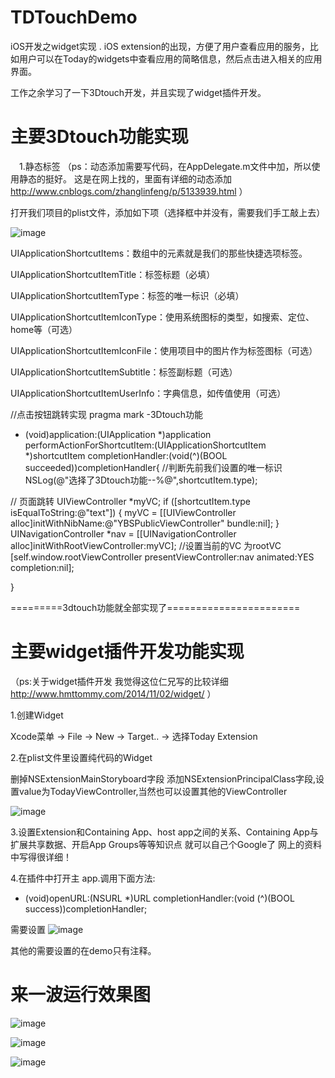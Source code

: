 # TDTouchDemo
iOS开发之widget实现 .  iOS extension的出现，方便了用户查看应用的服务，比如用户可以在Today的widgets中查看应用的简略信息，然后点击进入相关的应用界面。

工作之余学习了一下3Dtouch开发，并且实现了widget插件开发。

# 主要3Dtouch功能实现
　1.静态标签 （ps：动态添加需要写代码，在AppDelegate.m文件中加，所以使用静态的挺好。 
             这是在网上找的，里面有详细的动态添加 http://www.cnblogs.com/zhanglinfeng/p/5133939.html ）
 
 打开我们项目的plist文件，添加如下项（选择框中并没有，需要我们手工敲上去）
  
![image](https://github.com/niugaohang/TDTouchDemo/blob/master/TDTouchDemo/shezhianniu.png)

UIApplicationShortcutItems：数组中的元素就是我们的那些快捷选项标签。

UIApplicationShortcutItemTitle：标签标题（必填）

UIApplicationShortcutItemType：标签的唯一标识（必填）

UIApplicationShortcutItemIconType：使用系统图标的类型，如搜索、定位、home等（可选）

UIApplicationShortcutItemIconFile：使用项目中的图片作为标签图标（可选）

UIApplicationShortcutItemSubtitle：标签副标题（可选）

UIApplicationShortcutItemUserInfo：字典信息，如传值使用（可选）

//点击按钮跳转实现
pragma mark -3Dtouch功能
- (void)application:(UIApplication *)application performActionForShortcutItem:(UIApplicationShortcutItem *)shortcutItem completionHandler:(void(^)(BOOL succeeded))completionHandler{
    //判断先前我们设置的唯一标识
    NSLog(@"选择了3Dtouch功能--%@",shortcutItem.type);
    
//    页面跳转
    UIViewController *myVC;
    if ([shortcutItem.type isEqualToString:@"text"]) {
        myVC = [[UIViewController alloc]initWithNibName:@"YBSPublicViewController" bundle:nil];
    }
    UINavigationController *nav = [[UINavigationController alloc]initWithRootViewController:myVC];
    //设置当前的VC 为rootVC
    [self.window.rootViewController presentViewController:nav animated:YES completion:nil];
    
}

=========3dtouch功能就全部实现了=======================

# 主要widget插件开发功能实现  
（ps:关于widget插件开发  我觉得这位仁兄写的比较详细 http://www.hmttommy.com/2014/11/02/widget/ ）

1.创建Widget

Xcode菜单 -> File -> New -> Target.. -> 选择Today Extension

2.在plist文件里设置纯代码的Widget

删掉NSExtensionMainStoryboard字段
添加NSExtensionPrincipalClass字段,设置value为TodayViewController,当然也可以设置其他的ViewController

![image](https://github.com/niugaohang/TDTouchDemo/blob/master/TDTouchDemo/shezhiwidget.png)

3.设置Extension和Containing App、host app之间的关系、Containing App与扩展共享数据、开启App Groups等等知识点 就可以自己个Google了 网上的资料中写得很详细！

4.在插件中打开主 app.调用下面方法:
- (void)openURL:(NSURL *)URL completionHandler:(void (^)(BOOL success))completionHandler;

需要设置 
![image](https://github.com/niugaohang/TDTouchDemo/blob/master/TDTouchDemo/dakzhuapp.png)

其他的需要设置的在demo只有注释。

# 来一波运行效果图

![image](https://github.com/niugaohang/TDTouchDemo/blob/master/TDTouchDemo/TDtouch.png)

![image](https://github.com/niugaohang/TDTouchDemo/blob/master/TDTouchDemo/todays1.png)

![image](https://github.com/niugaohang/TDTouchDemo/blob/master/TDTouchDemo/todays2.png)



